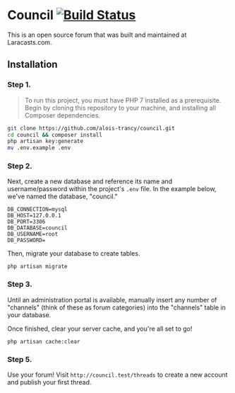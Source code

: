 # Council [![Build Status](https://travis-ci.org/alois-trancy/council.svg?branch=master)](https://travis-ci.org/alois-trancy/council)

This is an open source forum that was built and maintained at Laracasts.com.

## Installation

### Step 1.

> To run this project, you must have PHP 7 installed as a prerequisite.
Begin by cloning this repository to your machine, and installing all Composer dependencies.

```bash
git clone https://github.com/alois-trancy/council.git
cd council && composer install
php artisan key:generate
mv .env.example .env
```

### Step 2.

Next, create a new database and reference its name and username/password within the project's `.env` file. In the example below, we've named the database, "council."

```
DB_CONNECTION=mysql
DB_HOST=127.0.0.1
DB_PORT=3306
DB_DATABASE=council
DB_USERNAME=root
DB_PASSWORD=
```

Then, migrate your database to create tables.

```
php artisan migrate
```

### Step 3.

Until an administration portal is available, manually insert any number of "channels" (think of these as forum categories) into the "channels" table in your database.

Once finished, clear your server cache, and you're all set to go!

```
php artisan cache:clear
```

### Step 5.

Use your forum! Visit `http://council.test/threads` to create a new account and publish your first thread.